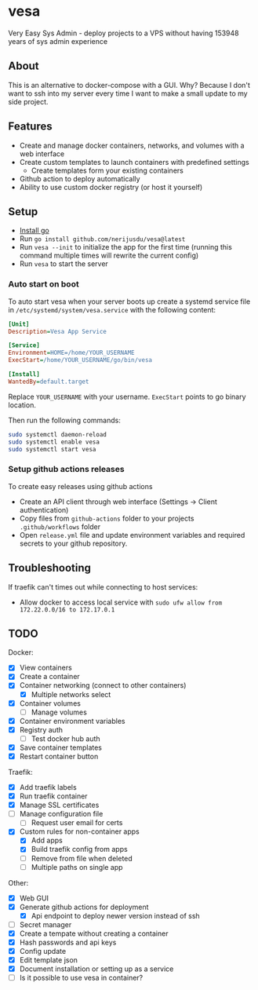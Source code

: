 # vesa
Very Easy Sys Admin - deploy projects to a VPS without having 153948 years of sys admin experience

## About
This is an alternative to docker-compose with a GUI. Why? Because I don't want to ssh into my server every time I want to make a small update to my side project.

## Features
- Create and manage docker containers, networks, and volumes with a web interface
- Create custom templates to launch containers with predefined settings
  - Create templates form your existing containers
- Github action to deploy automatically
- Ability to use custom docker registry (or host it yourself)

## Setup

- [Install go](https://go.dev/doc/install)
- Run `go install github.com/nerijusdu/vesa@latest`
- Run `vesa --init` to initialize the app for the first time (running this command multiple times will rewrite the current config)
- Run `vesa` to start the server

### Auto start on boot
To auto start vesa when your server boots up create a systemd service file in `/etc/systemd/system/vesa.service` with the following content:
```ini
[Unit]
Description=Vesa App Service

[Service]
Environment=HOME=/home/YOUR_USERNAME
ExecStart=/home/YOUR_USERNAME/go/bin/vesa

[Install]
WantedBy=default.target
```

Replace `YOUR_USERNAME` with your username. `ExecStart` points to go binary location.

Then run the following commands:
```bash
sudo systemctl daemon-reload
sudo systemctl enable vesa
sudo systemctl start vesa
```

### Setup github actions releases
To create easy releases using github actions
- Create an API client through web interface (Settings -> Client authentication)
- Copy files from `github-actions` folder to your projects `.github/workflows` folder
- Open `release.yml` file and update environment variables and required secrets to your github repository.

## Troubleshooting

If traefik can't times out while connecting to host services:
- Allow docker to access local service with `sudo ufw allow from 172.22.0.0/16 to 172.17.0.1`

## TODO

Docker:
- [X] View containers
- [X] Create a container
- [X] Container networking (connect to other containers)
  - [X] Multiple networks select
- [X] Container volumes
  - [ ] Manage volumes
- [X] Container environment variables
- [X] Registry auth
  - [ ] Test docker hub auth
- [X] Save container templates
- [X] Restart container button

Traefik:
- [X] Add traefik labels
- [X] Run traefik container
- [X] Manage SSL certificates
- [ ] Manage configuration file
  - [ ] Request user email for certs
- [X] Custom rules for non-container apps
  - [X] Add apps
  - [X] Build traefik config from apps
  - [ ] Remove from file when deleted
  - [ ] Multiple paths on single app

Other:
- [X] Web GUI
- [X] Generate github actions for deployment
  - [X] Api endpoint to deploy newer version instead of ssh
- [ ] Secret manager
- [X] Create a tempate without creating a container
- [X] Hash passwords and api keys
- [X] Config update
- [X] Edit template json
- [X] Document installation or setting up as a service
- [ ] Is it possible to use vesa in container?
